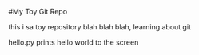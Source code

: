 #My Toy Git Repo

this i sa toy repository blah blah blah, learning about git

hello.py prints hello world to the screen
